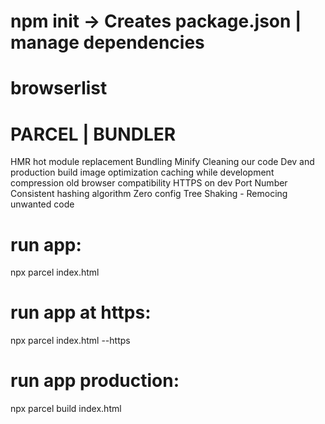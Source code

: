 # npm init -> Creates package.json | manage dependencies

# browserlist

# PARCEL | BUNDLER

HMR hot module replacement
Bundling
Minify
Cleaning our code
Dev and production build
image optimization
caching while development
compression
old browser compatibility
HTTPS on dev
Port Number
Consistent hashing algorithm
Zero config
Tree Shaking - Remocing unwanted code

# run app:

npx parcel index.html

# run app at https:

npx parcel index.html --https

# run app production:

npx parcel build index.html
